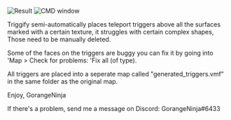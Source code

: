 ![Result](https://i.imgur.com/zajutDR.png)
![CMD window](https://i.imgur.com/vpLD6jx.png)

Triggify semi-automatically places teleport triggers above all the surfaces marked with a certain texture, it struggles with certain complex shapes, Those need to be manually deleted.

Some of the faces on the triggers are buggy you can fix it by going into 'Map > Check for problems: 'Fix all (of type).

All triggers are placed into a seperate map called "generated_triggers.vmf" in the same folder as the original map.

Enjoy, GorangeNinja

If there's a problem, send me a message on Discord: GorangeNinja#6433
